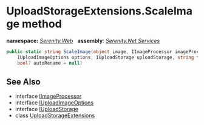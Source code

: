 # UploadStorageExtensions.ScaleImage method
**namespace:** *[Serenity.Web](../../README.md#serenity.web-namespace)*   **assembly**: *[Serenity.Net.Services](../../README.md)*

```csharp
public static string ScaleImage(object image, IImageProcessor imageProcessor, 
    IUploadImageOptions options, IUploadStorage uploadStorage, string temporaryFile, 
    bool? autoRename = null)
```

## See Also

* interface [IImageProcessor](../../global/IImageProcessor.md)
* interface [IUploadImageOptions](../Serenity.Net.Core/../../Serenity.ComponentModel/IUploadImageOptions.md)
* interface [IUploadStorage](../IUploadStorage.md)
* class [UploadStorageExtensions](../UploadStorageExtensions.md)